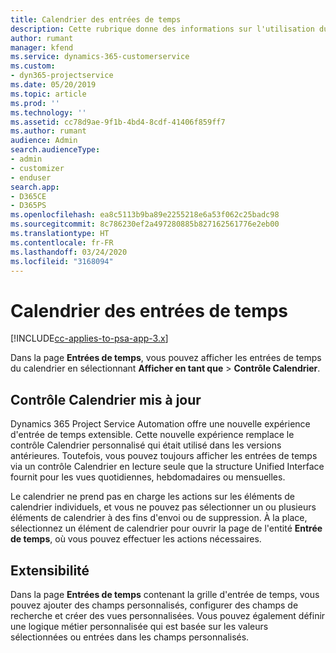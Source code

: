 ```yaml
---
title: Calendrier des entrées de temps
description: Cette rubrique donne des informations sur l'utilisation du calendrier des entrées de temps.
author: rumant
manager: kfend
ms.service: dynamics-365-customerservice
ms.custom:
- dyn365-projectservice
ms.date: 05/20/2019
ms.topic: article
ms.prod: ''
ms.technology: ''
ms.assetid: cc78d9ae-9f1b-4bd4-8cdf-41406f859ff7
ms.author: rumant
audience: Admin
search.audienceType:
- admin
- customizer
- enduser
search.app:
- D365CE
- D365PS
ms.openlocfilehash: ea8c5113b9ba89e2255218e6a53f062c25badc98
ms.sourcegitcommit: 8c786230ef2a497280885b827162561776e2eb00
ms.translationtype: HT
ms.contentlocale: fr-FR
ms.lasthandoff: 03/24/2020
ms.locfileid: "3168094"
---
```

# <a name="time-entry-calendar"></a>Calendrier des entrées de temps

[!INCLUDE[cc-applies-to-psa-app-3.x](../includes/cc-applies-to-psa-app-3x.md)]

Dans la page **Entrées de temps**, vous pouvez afficher les entrées de temps du calendrier en sélectionnant **Afficher en tant que** \> **Contrôle Calendrier**.

## <a name="updated-calendar-control"></a>Contrôle Calendrier mis à jour

Dynamics 365 Project Service Automation offre une nouvelle expérience d'entrée de temps extensible. Cette nouvelle expérience remplace le contrôle Calendrier personnalisé qui était utilisé dans les versions antérieures. Toutefois, vous pouvez toujours afficher les entrées de temps via un contrôle Calendrier en lecture seule que la structure Unified Interface fournit pour les vues quotidiennes, hebdomadaires ou mensuelles.

Le calendrier ne prend pas en charge les actions sur les éléments de calendrier individuels, et vous ne pouvez pas sélectionner un ou plusieurs éléments de calendrier à des fins d'envoi ou de suppression. À la place, sélectionnez un élément de calendrier pour ouvrir la page de l'entité **Entrée de temps**, où vous pouvez effectuer les actions nécessaires.

## <a name="extensibility"></a>Extensibilité 

Dans la page **Entrées de temps** contenant la grille d'entrée de temps, vous pouvez ajouter des champs personnalisés, configurer des champs de recherche et créer des vues personnalisées. Vous pouvez également définir une logique métier personnalisée qui est basée sur les valeurs sélectionnées ou entrées dans les champs personnalisés.
